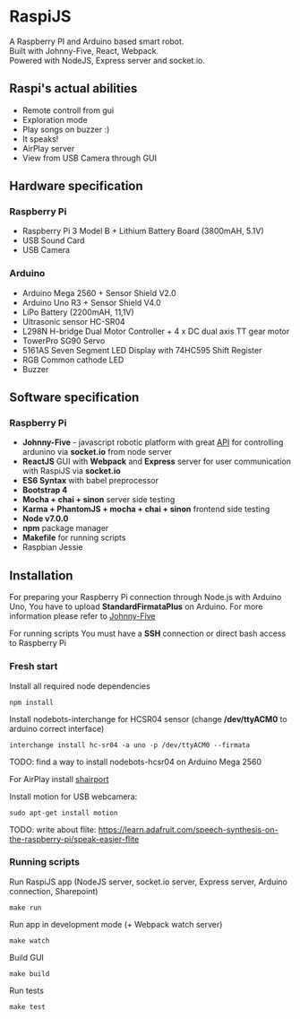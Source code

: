 RaspiJS 
====

A Raspberry PI and Arduino based smart robot.  
Built with Johnny-Five, React, Webpack.  
Powered with NodeJS, Express server and socket.io.  

## Raspi's actual abilities ##

* Remote controll from gui
* Exploration mode
* Play songs on buzzer :)
* It speaks!
* AirPlay server
* View from USB Camera through GUI

## Hardware specification ##

### Raspberry Pi ###

* Raspberry Pi 3 Model B + Lithium Battery Board (3800mAH, 5.1V)
* USB Sound Card
* USB Camera

### Arduino ###

* Arduino Mega 2560 + Sensor Shield V2.0
* Arduino Uno R3 + Sensor Shield V4.0
* LiPo Battery (2200mAH, 11,1V)
* Ultrasonic sensor HC-SR04
* L298N H-bridge Dual Motor Controller + 4 x DC dual axis TT gear motor
* TowerPro SG90 Servo
* 5161AS Seven Segment LED Display with 74HC595 Shift Register
* RGB Common cathode LED
* Buzzer

## Software specification ##

### Raspberry Pi ###

* **Johnny-Five** - javascript robotic platform with great [API](http://johnny-five.io/api/) for controlling ardunino via **socket.io** from node server
* **ReactJS** GUI with **Webpack** and **Express** server for user communication with RaspiJS via **socket.io**
* **ES6 Syntax** with babel preprocessor
* **Bootstrap 4**
* **Mocha + chai + sinon** server side testing
* **Karma + PhantomJS + mocha + chai + sinon** frontend side testing
* **Node v7.0.0**
* **npm** package manager
* **Makefile** for running scripts
* Raspbian Jessie

## Installation ##

For preparing your Raspberry Pi connection through Node.js with Arduino Uno, You have to upload **StandardFirmataPlus** on Arduino. For more information please refer to [Johnny-Five](http://johnny-five.io)

For running scripts You must have a **SSH** connection or direct bash access to Raspberry Pi  

### Fresh start ###

Install all required node dependencies 
```
npm install
```

Install nodebots-interchange for HCSR04 sensor (change **/dev/ttyACM0** to arduino correct interface)
```
interchange install hc-sr04 -a uno -p /dev/ttyACM0 --firmata
```
TODO: find a way to install nodebots-hcsr04 on Arduino Mega 2560

For AirPlay install [shairport](https://github.com/abrasive/shairport)

Install motion for USB webcamera:
```
sudo apt-get install motion
```

TODO: write about flite: https://learn.adafruit.com/speech-synthesis-on-the-raspberry-pi/speak-easier-flite

### Running scripts ###

Run RaspiJS app
(NodeJS server, socket.io server, Express server, Arduino connection, Sharepoint)
```
make run
```

Run app in development mode
(+ Webpack watch server)
```
make watch
```

Build GUI
```
make build
```

Run tests
```
make test
```


